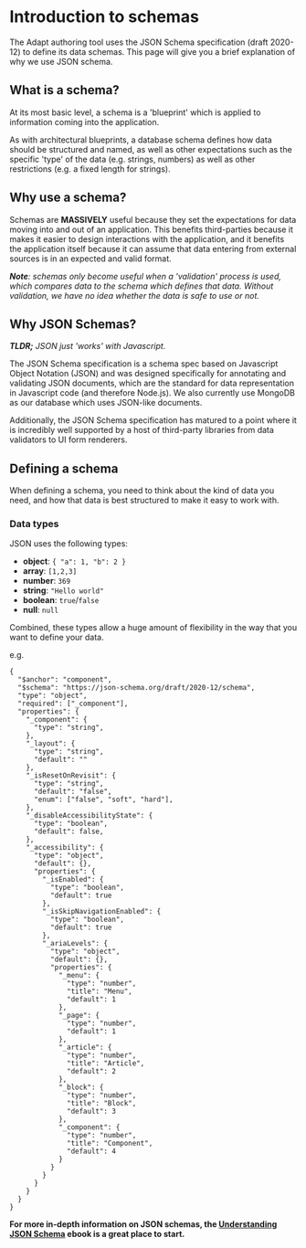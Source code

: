 # Introduction to schemas

The Adapt authoring tool uses the JSON Schema specification (draft 2020-12) to define its data schemas. This page will give you a brief explanation of why we use JSON schema.

## What is a schema?

At its most basic level, a schema is a 'blueprint' which is applied to information coming into the application.

As with architectural blueprints, a database schema defines how data should be structured and named, as well as other expectations such as the specific 'type' of the data (e.g. strings, numbers) as well as other restrictions (e.g. a fixed length for strings).
 
## Why use a schema?

Schemas are **MASSIVELY** useful because they set the expectations for data moving into and out of an application. This benefits third-parties because it makes it easier to design interactions with the application, and it benefits the application itself because it can assume that data entering from external sources is in an expected and valid format.

_**Note**: schemas only become useful when a 'validation' process is used, which compares data to the schema which defines that data. Without validation, we have no idea whether the data is safe to use or not._

## Why JSON Schemas?
_**TLDR;** JSON just 'works' with Javascript._

The JSON Schema specification is a schema spec based on Javascript Object Notation (JSON) and was designed specifically for annotating and validating JSON documents, which are the standard for data representation in Javascript code (and therefore Node.js). We also currently use MongoDB as our database which uses JSON-like documents.

Additionally, the JSON Schema specification has matured to a point where it is incredibly well supported by a host of third-party libraries from data validators to UI form renderers.

## Defining a schema

When defining a schema, you need to think about the kind of data you need, and how that data is best structured to make it easy to work with.

### Data types

JSON uses the following types:
- **object**: `{ "a": 1, "b": 2 }`
- **array**: `[1,2,3]`
- **number**: `369`
- **string**: `"Hello world"`
- **boolean**: `true`/`false`
- **null**: `null`

Combined, these types allow a huge amount of flexibility in the way that you want to define your data.

e.g.
```
{
  "$anchor": "component",
  "$schema": "https://json-schema.org/draft/2020-12/schema",
  "type": "object",
  "required": ["_component"],
  "properties": {
    "_component": {
      "type": "string",
    },
    "_layout": {
      "type": "string",
      "default": ""
    },
    "_isResetOnRevisit": {
      "type": "string",
      "default": "false",
      "enum": ["false", "soft", "hard"],
    },
    "_disableAccessibilityState": {
      "type": "boolean",
      "default": false,
    },
    "_accessibility": {
      "type": "object",
      "default": {},
      "properties": {
        "_isEnabled": {
          "type": "boolean",
          "default": true
        },
        "_isSkipNavigationEnabled": {
          "type": "boolean",
          "default": true
        },
        "_ariaLevels": {
          "type": "object",
          "default": {},
          "properties": {
            "_menu": {
              "type": "number",
              "title": "Menu",
              "default": 1
            },
            "_page": {
              "type": "number",
              "default": 1
            },
            "_article": {
              "type": "number",
              "title": "Article",
              "default": 2
            },
            "_block": {
              "type": "number",
              "title": "Block",
              "default": 3
            },
            "_component": {
              "type": "number",
              "title": "Component",
              "default": 4
            }
          }
        }
      }
    }
  }
}

```

**For more in-depth information on JSON schemas, the [Understanding JSON Schema](https://json-schema.org/understanding-json-schema/) ebook is a great place to start.**